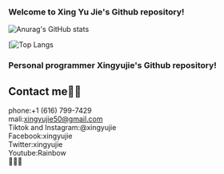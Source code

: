 ### Welcome to Xing Yu Jie's Github repository!
![Anurag's GitHub stats](https://github-readme-stats.vercel.app/api?username=xingyujie&show_icons=true&theme=radical)

[![Top Langs](https://github-readme-stats.vercel.app/api/top-langs/?username=xingyujie)
### Personal programmer Xingyujie's Github repository!
## Contact me🌈🌈
phone:+1 (616) 799-7429  
mali:xingyujie50@gmail.com  
Tiktok and Instagram:@xingyujie  
Facebook:xingyujie  
Twitter:xingyujie  
Youtube:Rainbow  
🚙🚙🚙


